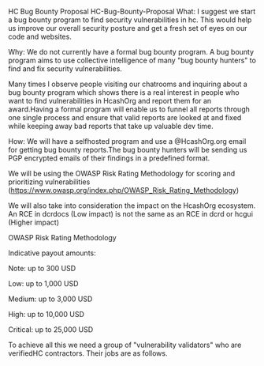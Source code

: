 HC Bug Bounty Proposal
HC-Bug-Bounty-Proposal
What:
I suggest we start a bug bounty program to find security vulnerabilities in hc. This would help us improve our overall security posture and get a fresh set of eyes on our code and websites.

Why:
We do not currently have a formal bug bounty program. A bug bounty program aims to use collective intelligence of many "bug bounty hunters" to find and fix security vulnerabilities.

Many times I observe people visiting our chatrooms and inquiring about a bug bounty program which shows there is a real interest in people who want to find vulnerabilities in HcashOrg and report them for an award.Having a formal program will enable us to funnel all reports through one single process and ensure that valid reports are looked at and fixed while keeping away bad reports that take up valuable dev time.

How:
We will have a selfhosted program and use a @HcashOrg.org email for getting bug bounty reports.The bug bounty hunters will be sending us PGP encrypted emails of their findings in a predefined format.

We will be using the OWASP Risk Rating Methodology for scoring and prioritizing vulnerabilities (https://www.owasp.org/index.php/OWASP_Risk_Rating_Methodology)

We will also take into consideration the impact on the HcashOrg ecosystem. An RCE in dcrdocs (Low impact) is not the same as an RCE in dcrd or hcgui (Higher impact)

OWASP Risk Rating Methodology

Indicative payout amounts:

Note: up to 300 USD

Low: up to 1,000 USD

Medium: up to 3,000 USD

High: up to 10,000 USD

Critical: up to 25,000 USD

To achieve all this we need a group of "vulnerability validators" who are verifiedHC contractors. Their jobs are as follows.